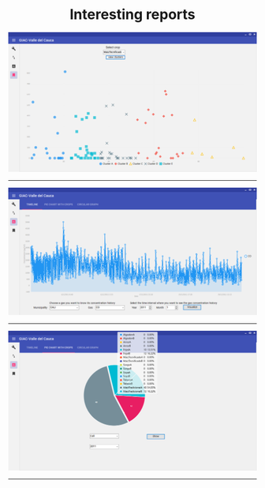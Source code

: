<h1 align="center">Interesting reports </h1>


![Overview](kmeans.PNG?raw=true)
*******************************************************************************************************************************


![Overview](timeline.PNG?raw=true)
*******************************************************************************************************************************


![Overview](pieChart.png?raw=true)
*******************************************************************************************************************************

